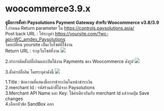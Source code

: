 # woocommerce3.9.x

<b>คู่มือการตั้งค่า Paysolutions Payment Gateway สำหรับ Woocommerce v3.8/3.9</b></br>
1.กำหนด Return parameter ใน https://controls.paysolutions.asia/</br>
Post back URL : ให้ระบุค่า https://yoursite.com/?wc-api=WC_amdev_Paysolutions</br>
โดยเปลี่ยน yoursite เป็นเว็บไซต์ที่ใช้งาน</br>
Return URL : ระบุเว็บไซต์ที่งาน
<img src='https://www.thaiepay.com/images/woo39/woo39-1.PNG' /> <br />

2.ทำการติดตั้งปลั๊กอินและเปิดใช้งาน Payments ของ Woocommerce ดังรูป
<img src='https://www.thaiepay.com/images/woo39/woo39-2.PNG' /> <br />

3.ตั้งค่าปลั๊กอิน โดยระบุค่าดังนี้
<img src='https://www.thaiepay.com/images/woo39/woo39-3.PNG' /> <br />

1.Title : ข้อความที่แสดงชื่อการชำระเงินในหน้าชำระเงิน</br>
2.merchant Id : รหัสร้านค้าที่ได้จาก Paysolutions</br>
3.Merchant API Name และ Key: ใช้ค่าเดียวกันกับ merchant Id แล้วกดปุ่ม Save changes</br>
4.เลือกหัวข้อ SandBox ออก

